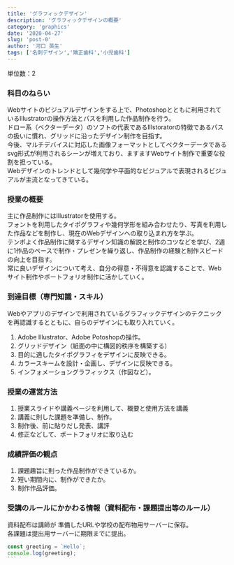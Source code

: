 ```yaml
---
title: 'グラフィックデザイン'
description: 'グラフィックデザインの概要'
category: 'graphics'
date: '2020-04-27'
slug: 'post-0'
author: '河口 英生'
tags: ['名刺デザイン','矯正歯科','小児歯科']
---
```

<p>単位数：2</p>
<h3 class="title is-5" >科目のねらい</h3>
<p class="text">Webサイトのビジュアルデザインをする上で、Photoshopとともに利用されているIllustratorの操作方法とパスを利用した作品制作を行う。<br>
ドロー系（ベクターデータ）のソフトの代表であるIllstoratorの特徴であるパスの扱いに慣れ、グリッドに沿ったデザイン制作を目指す。<br>
今後、マルチデバイスに対応した画像フォーマットとしてベクターデータであるsvg形式が利用されるシーンが増えており、ますますWebサイト制作で重要な役割を担っている。<br>
Webデザインのトレンドとして幾何学や平面的なビジュアルで表現されるビジュアルが主流となってきている。</p>

<h3 class="title is-5" >授業の概要</h3>
<p>主に作品制作にはIllustratorを使用する。<br>
フォントを利用したタイポグラフィや幾何学形を組み合わせたり、写真を利用した作品などを制作し、現在のWebデザインへの取り込まれ方を学ぶ。<br>
テンポよく作品制作に関するデザイン知識の解説と制作のコツなどを学び、2週に1作品のペースで制作・プレゼンを繰り返し、作品制作の経験と制作スピードの向上を目指す。<br>
常に良いデザインについて考え、自分の得意・不得意を認識することで、Webサイト制作やポートフォリオ制作に活かしていく。</p>

<h3 class="title is-5" >到達目標（専門知識・スキル）</h3>
<p>Webやアプリのデザインで利用されているグラフィックデザインのテクニックを再認識するとともに、自らのデザインにも取り入れていく。</p>

<ol>
<li>Adobe Illustrator、Adobe Potoshopの操作。</li>
<li>グリッドデザイン（紙面の中に構図的秩序を構築する）</li>
<li>目的に適したタイポグラフィをデザインに反映できる。</li>
<li>カラースキームを設計・企画し、デザインに反映できる。</li>
<li>インフォメーショングラフィックス（作図など）。</li>
</ol>

<h3 class="title is-5" >授業の運営方法</h3>
<ol>
<li>授業スライドや講義ページを利用して、概要と使用方法を講義</li>
<li>講義に則した課題を準備し、制作。</li>
<li>制作後、前に貼りだし発表、講評</li>
<li>修正などして、ポートフォリオに取り込む</li>
</ol>

<h3 class="title is-5" >成績評価の観点</h3>
<ol>
<li>課題趣旨に則った作品制作ができているか。</li>
<li>短い期間内に、制作ができたか。</li>
<li>制作作品評価。</li>
</ol>

<h3 class="title is-5" >受講のルールにかかわる情報（資料配布・課題提出等のルール）</h3>
<p>資料配布は講師が 準備したURLや学校の配布物用サーバーに保存。<br>
各課題は提出用サーバーに期限までに提出。</p>

```javascript
const greeting = `Hello`;
console.log(greeting);
```　